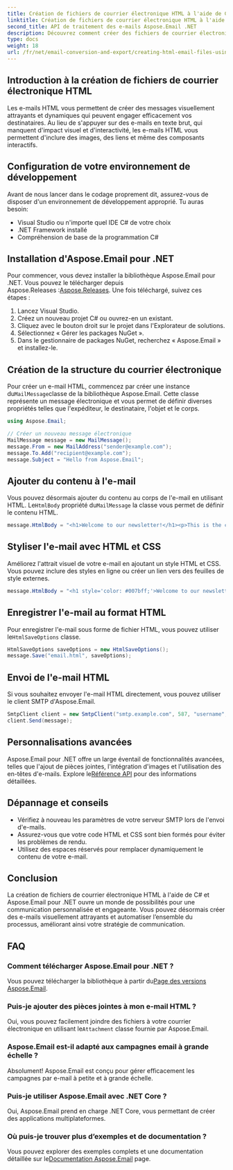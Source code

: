 ```yaml
---
title: Création de fichiers de courrier électronique HTML à l'aide de C# - Enregistrer au format HTML
linktitle: Création de fichiers de courrier électronique HTML à l'aide de C# - Enregistrer au format HTML
second_title: API de traitement des e-mails Aspose.Email .NET
description: Découvrez comment créer des fichiers de courrier électronique HTML à l'aide de C# et Aspose.Email pour .NET. Guide étape par étape avec code source pour une personnalisation transparente des e-mails.
type: docs
weight: 18
url: /fr/net/email-conversion-and-export/creating-html-email-files-using-csharp-save-as-html/
---
```


## Introduction à la création de fichiers de courrier électronique HTML

Les e-mails HTML vous permettent de créer des messages visuellement attrayants et dynamiques qui peuvent engager efficacement vos destinataires. Au lieu de s'appuyer sur des e-mails en texte brut, qui manquent d'impact visuel et d'interactivité, les e-mails HTML vous permettent d'inclure des images, des liens et même des composants interactifs.

## Configuration de votre environnement de développement

Avant de nous lancer dans le codage proprement dit, assurez-vous de disposer d'un environnement de développement approprié. Tu auras besoin:

- Visual Studio ou n'importe quel IDE C# de votre choix
- .NET Framework installé
- Compréhension de base de la programmation C#

## Installation d'Aspose.Email pour .NET

 Pour commencer, vous devez installer la bibliothèque Aspose.Email pour .NET. Vous pouvez le télécharger depuis Aspose.Releases :[Aspose.Releases](https://releases.aspose.com/email/net/). Une fois téléchargé, suivez ces étapes :

1. Lancez Visual Studio.
2. Créez un nouveau projet C# ou ouvrez-en un existant.
3. Cliquez avec le bouton droit sur le projet dans l'Explorateur de solutions.
4. Sélectionnez « Gérer les packages NuGet ».
5. Dans le gestionnaire de packages NuGet, recherchez « Aspose.Email » et installez-le.

## Création de la structure du courrier électronique

 Pour créer un e-mail HTML, commencez par créer une instance du`MailMessage`classe de la bibliothèque Aspose.Email. Cette classe représente un message électronique et vous permet de définir diverses propriétés telles que l'expéditeur, le destinataire, l'objet et le corps.

```csharp
using Aspose.Email;

// Créer un nouveau message électronique
MailMessage message = new MailMessage();
message.From = new MailAddress("sender@example.com");
message.To.Add("recipient@example.com");
message.Subject = "Hello from Aspose.Email";
```

## Ajouter du contenu à l'e-mail

 Vous pouvez désormais ajouter du contenu au corps de l'e-mail en utilisant HTML. Le`HtmlBody` propriété du`MailMessage` la classe vous permet de définir le contenu HTML.

```csharp
message.HtmlBody = "<h1>Welcome to our newsletter!</h1><p>This is the content of our email.</p>";
```

## Styliser l'e-mail avec HTML et CSS

Améliorez l'attrait visuel de votre e-mail en ajoutant un style HTML et CSS. Vous pouvez inclure des styles en ligne ou créer un lien vers des feuilles de style externes.

```csharp
message.HtmlBody = "<h1 style='color: #007bff;'>Welcome to our newsletter!</h1><p style='font-size: 16px;'>This is the content of our email.</p>";
```

## Enregistrer l'e-mail au format HTML

 Pour enregistrer l'e-mail sous forme de fichier HTML, vous pouvez utiliser le`HtmlSaveOptions` classe.

```csharp
HtmlSaveOptions saveOptions = new HtmlSaveOptions();
message.Save("email.html", saveOptions);
```

## Envoi de l'e-mail HTML

Si vous souhaitez envoyer l'e-mail HTML directement, vous pouvez utiliser le client SMTP d'Aspose.Email.

```csharp
SmtpClient client = new SmtpClient("smtp.example.com", 587, "username", "password");
client.Send(message);
```

## Personnalisations avancées

 Aspose.Email pour .NET offre un large éventail de fonctionnalités avancées, telles que l'ajout de pièces jointes, l'intégration d'images et l'utilisation des en-têtes d'e-mails. Explore le[Référence API](https://reference.aspose.com/email/net) pour des informations détaillées.

## Dépannage et conseils

- Vérifiez à nouveau les paramètres de votre serveur SMTP lors de l'envoi d'e-mails.
- Assurez-vous que votre code HTML et CSS sont bien formés pour éviter les problèmes de rendu.
- Utilisez des espaces réservés pour remplacer dynamiquement le contenu de votre e-mail.

## Conclusion

La création de fichiers de courrier électronique HTML à l'aide de C# et Aspose.Email pour .NET ouvre un monde de possibilités pour une communication personnalisée et engageante. Vous pouvez désormais créer des e-mails visuellement attrayants et automatiser l’ensemble du processus, améliorant ainsi votre stratégie de communication.

## FAQ

### Comment télécharger Aspose.Email pour .NET ?

 Vous pouvez télécharger la bibliothèque à partir du[Page des versions Aspose.Email](https://releases.aspose.com/email/net).

### Puis-je ajouter des pièces jointes à mon e-mail HTML ?

 Oui, vous pouvez facilement joindre des fichiers à votre courrier électronique en utilisant le`Attachment` classe fournie par Aspose.Email.

### Aspose.Email est-il adapté aux campagnes email à grande échelle ?

Absolument! Aspose.Email est conçu pour gérer efficacement les campagnes par e-mail à petite et à grande échelle.

### Puis-je utiliser Aspose.Email avec .NET Core ?

Oui, Aspose.Email prend en charge .NET Core, vous permettant de créer des applications multiplateformes.

### Où puis-je trouver plus d’exemples et de documentation ?

 Vous pouvez explorer des exemples complets et une documentation détaillée sur le[Documentation Aspose.Email](https://reference.aspose.com/email/net) page.
